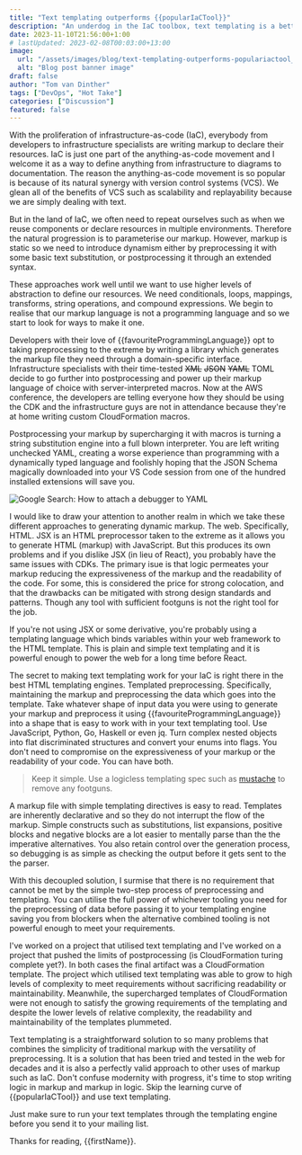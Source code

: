 ```yaml
---
title: "Text templating outperforms {{popularIaCTool}}"
description: "An underdog in the IaC toolbox, text templating is a better idea than you think."
date: 2023-11-10T21:56:00+1:00
# lastUpdated: 2023-02-08T00:03:00+13:00
image:
  url: "/assets/images/blog/text-templating-outperforms-populariactool_banner.webp"
  alt: "Blog post banner image"
draft: false
author: "Tom van Dinther"
tags: ["DevOps", "Hot Take"]
categories: ["Discussion"]
featured: false
---
```

With the proliferation of infrastructure-as-code (IaC), everybody from developers to infrastructure specialists are writing markup to declare their resources. IaC is just one part of the anything-as-code movement and I welcome it as a way to define anything from infrastructure to diagrams to documentation. The reason the anything-as-code movement is so popular is because of its natural synergy with version control systems (VCS). We glean all of the benefits of VCS such as scalability and replayability because we are simply dealing with text.

But in the land of IaC, we often need to repeat ourselves such as when we reuse components or declare resources in multiple environments. Therefore the natural progression is to parameterise our markup. However, markup is static so we need to introduce dynamism either by preprocessing it with some basic text substitution, or postprocessing it through an extended syntax.

These approaches work well until we want to use higher levels of abstraction to define our resources. We need conditionals, loops, mappings, transforms, string operations, and compound expressions. We begin to realise that our markup language is not a programming language and so we start to look for ways to make it one.

Developers with their love of {{favouriteProgrammingLanguage}} opt to taking preprocessing to the extreme by writing a library which generates the markup file they need through a domain-specific interface. Infrastructure specialists with their time-tested ~~XML~~ ~~JSON~~ ~~YAML~~ TOML decide to go further into postprocessing and power up their markup language of choice with server-interpreted macros. Now at the AWS conference, the developers are telling everyone how they should be using the CDK and the infrastructure guys are not in attendance because they're at home writing custom CloudFormation macros.

Postprocessing your markup by supercharging it with macros is turning a string substitution engine into a full blown interpreter. You are left writing unchecked YAML, creating a worse experience than programming with a dynamically typed language and foolishly hoping that the JSON Schema magically downloaded into your VS Code session from one of the hundred installed extensions will save you.

![Google Search: How to attach a debugger to YAML](/assets/images/google-how-to-attach-debugger-yaml.png)

I would like to draw your attention to another realm in which we take these different approaches to generating dynamic markup. The web. Specifically, HTML. JSX is an HTML preprocessor taken to the extreme as it allows you to generate HTML (markup) with JavaScript. But this produces its own problems and if you dislike JSX (in lieu of React), you probably have the same issues with CDKs. The primary isue is that logic permeates your markup reducing the expressiveness of the markup and the readability of the code. For some, this is considered the price for strong colocation, and that the drawbacks can be mitigated with strong design standards and patterns. Though any tool with sufficient footguns is not the right tool for the job.

If you're not using JSX or some derivative, you're probably using a templating language which binds variables within your web framework to the HTML template. This is plain and simple text templating and it is powerful enough to power the web for a long time before React.

The secret to making text templating work for your IaC is right there in the best HTML templating engines. Templated preprocessing. Specifically, maintaining the markup and preprocessing the data which goes into the template. Take whatever shape of input data you were using to generate your markup and preprocess it using {{favouriteProgrammingLanguage}} into a shape that is easy to work with in your text templating tool. Use JavaScript, Python, Go, Haskell or even jq. Turn complex nested objects into flat discriminated structures and convert your enums into flags. You don't need to compromise on the expressiveness of your markup or the readability of your code. You can have both.

> Keep it simple. Use a logicless templating spec such as [mustache](https://mustache.github.io/) to remove any footguns.

A markup file with simple templating directives is easy to read. Templates are inherently declarative and so they do not interrupt the flow of the markup. Simple constructs such as substitutions, list expansions, positive blocks and negative blocks are a lot easier to mentally parse than the the imperative alternatives. You also retain control over the generation process, so debugging is as simple as checking the output before it gets sent to the the parser.

With this decoupled solution, I surmise that there is no requirement that cannot be met by the simple two-step process of preprocessing and templating. You can utilise the full power of whichever tooling you need for the preprocessing of data before passing it to your templating engine saving you from blockers when the alternative combined tooling is not powerful enough to meet your requirements.

I've worked on a project that utilised text templating and I've worked on a project that pushed the limits of postprocessing (is CloudFormation turing complete yet?). In both cases the final artifact was a CloudFormation template. The project which utilised text templating was able to grow to high levels of complexity to meet requirements without sacrificing readability or maintainability. Meanwhile, the supercharged templates of CloudFormation were not enough to satisfy the growing requirements of the templating and despite the lower levels of relative complexity, the readability and maintainability of the templates plummeted.

Text templating is a straightforward solution to so many problems that combines the simplicity of traditional markup with the versatility of preprocessing. It is a solution that has been tried and tested in the web for decades and it is also a perfectly valid approach to other uses of markup such as IaC. Don't confuse modernity with progress, it's time to stop writing logic in markup and markup in logic. Skip the learning curve of {{popularIaCTool}} and use text templating.

Just make sure to run your text templates through the templating engine before you send it to your mailing list.

Thanks for reading, {{firstName}}.